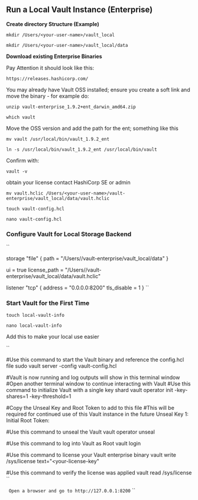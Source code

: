 ## Run a Local Vault Instance (Enterprise) 

**Create directory Structure (Example)**


``
mkdir /Users/<your-user-name>/vault_local
``  


``
mkdir /Users/<your-user-name>/vault_local/data
``  


**Download existing Enterprise Binaries**

Pay Attention it should look like this: 

``
https://releases.hashicorp.com/
``  

You may already have Vault OSS installed; ensure you create a soft link and move the binary - for example do:


``
unzip vault-enterprise_1.9.2+ent_darwin_amd64.zip
``  


``
which vault
``

Move the OSS version and add the path for the ent; something like this

``
mv vault /usr/local/bin/vault_1.9.2_ent
``

``
ln -s /usr/local/bin/vault_1.9.2_ent /usr/local/bin/vault
``

Confirm with:

``
vault -v
``

obtain your license contact HashiCorp SE or admin


``
mv vault.hclic /Users/<your-user-name>/vault-enterprise/vault_local/data/vault.hclic
``


``
touch vault-config.hcl
``


``
nano vault-config.hcl
``
### Configure Vault for Local Storage Backend


``

storage "file" {
  path    = "/Users/<your-user-name>/vault-enterprise/vault_local/data"
}
 
ui = true
license_path = "/Users/<your-user-name>/vault-enterprise/vault_local/data/vault.hclic"
 
listener "tcp" {
 address     = "0.0.0.0:8200"
 tls_disable = 1
}
``


### Start Vault for the First Time 



``
touch local-vault-info
``



``
nano local-vault-info
``


Add this to make your local use easier




``

#Use this command to start the Vault binary and reference the config.hcl file
sudo vault server -config vault-config.hcl
 
#Vault is now running and log outputs will show in this terminal window
#Open another terminal window to continue interacting with Vault
#Use this command to initialize Vault with a single key shard
vault operator init -key-shares=1 -key-threshold=1
 
#Copy the Unseal Key and Root Token to add to this file
#This will be required for continued use of this Vault instance in the future
Unseal Key 1: <your-unseal-key>
Initial Root Token: <your-root-token>
 
#Use this command to unseal the Vault
vault operator unseal <your-unseal-key>
 
#Use this command to log into Vault as Root
vault login <your-root-token>
 
#Use this command to license your Vault enterprise binary
vault write /sys/license text="<your-license-key"
 
#Use this command to verify the license was applied
vault read /sys/license
``




``
Open a browser and go to http://127.0.0.1:8200``
``







